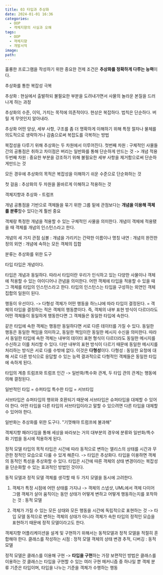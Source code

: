 ```yaml
---
title: 03 타입과 추상화
date: 2024-01-01 16:36
categories:
  - OOP
  - 객체지향의 사실과 오해
tags:
  - OOP
  - 객체지향
  - 개발서적
image: 
path:
---
```


훌륭한 프로그램을 작성하기 위한 중요한 전제 조건은 **추상화를 정확하게 다루는 능력**이다.

추상화를 통한 복잡성 극복

추상화 : 현실에서 출발하되 불필요한 부분을 도려내가면서 사물의 놀라운 본질을 드러나게 하는 과정

추상화의 수준, 이익, 가치는 목적에 의존적이다.
현상은 복잡하다. 법칙은 단순하다. 버릴 게 무엇인지 알아내라.

추상화
어떤 양상, 세부 사항, 구조를 좀 더 명확하게 이해하기 위해 특정 절차나 물체를 의도적으로 생략하거나 감춤으로써 복잡도를 극복하는 방법

복잡성을 다루기 위해 추상화는 두 차원에서 이루어진다.
첫번째 차원 : 구체적인 사물들 간의 공통점은 취하고 차이점은 버리는 일반화를 통해 단순하게 만드는 것 -> 개념 적용
두번째 차원 : 중요한 부분을 강조하기 위해 불필요한 세부 사항을 제거함으로써 단순하게만드는 것

모든 경우에 추상화의 목적은 복잡성을 이해하기 쉬운 수준으로 단순화하는 것

첫 걸음 : 추상화의 두 차원을 올바르게 이해하고 적용하는 것

객체지향과 추상화 - 트럼프

개념
공통점을 기반으로 객체들을 묶기 위한 그룹
밑에 관점보다는 **개념을 이용해 객체를 분류**할수 있다는게 훨씬 중요

객체랑 특정한 개념을 적용할 수 있는 구체적인 사물을 의미한다. 개념이 객체에 적용됐을 때 객체를 개념의 인스턴스라고 한다.

개념의 세 가지 관점
심볼 : 개념을 가리키는 간략한 이름이나 명칭
내연 : 개념의 완전한 정의
외연 : 개념에 속하는 모든 객체의 집합

분류는 추상화를 위한 도구

타입
타입은 개념이다.

타입은 개념과 동일하다. 따라서 타입이란 우리가 인식하고 있는 다양한 사물이나 객체에 적용할 수 있는 아이디어나 관념을 의미한다. 어떤 객체에 타입을 적용할 수 있을 때 그 객체를 타입의 인스턴스라고 한다. 타입의 인스턴스는 타입을 구성하는 외연인 객체 집합의 일원이 된다.

행동이 우선이다. -> 다형성
객체가 어떤 행동을 하느냐에 따라 타입이 결정된다. = 객체의 타입을 결정하는 적은 객체의 행동뿐이다.
즉, 객체의 내부 표현 방식이 다르더라도 어떤 객체들이 동일하게 행동한다면 그 객체들은 동일한 타입에 속한다.

같은 타입에 속한 객체는 행동만 동일하다면 서로 다른 데이터를 가질 수 있다.
동일한 행동은 동일한 책임을 의미하고, 동일한 책임이란 동일한 메시지 수신을 의미한다.
따라서 동일한 타입에 속한 객체는 내부의 데이터 표현 형식이 다르더라도 동일한 메시지를 수신하고 이를 처리할 수 있다. 다만 내부의 표현 방식이 다르기 때문에 동일한 메시지를 처리하는 방식은 서로 다를 수밖에 없다. 이것은 **다형성**이다. 
다형성 : 동일한 요청에 대해 서로 다른 방식으로 응답할 수 있는 능력
결과적으로 다형적인 객체들은 동일한 타입에 속하게 된다.

타입의 계층
트럼프와 트럼프 인간 -> 일반화/특수화 관계, 두 타입 관의 관계는 행동에 의해 결정된다.

일반적인 타입 = 슈퍼타입
특수한 타입 = 서브타입

서브타입은 슈퍼타입의 행위와 호환되기 때문에 서브타입은 슈퍼타입을 대체할 수 있어야 한다.
어떤 타입을 다른 타입의 서브타입이라고 말할 수 있으려면 다른 타입을 대체할 수 있어야 한다.

일반화는 추상화를 위한 도구다.
"기껏해야 트럼프에 불과해"

객체지향 패러다임을 통해 세상을 바라보는 거의 대부분의 경우에 분류와 일반화/특수화 기법을 동시에 적용하게 된다.

정적 모델
타입의 목적
타입은 시간에 따라 동적으로 변하는 앨리스의 상태를 시간과 무관한 정적인 모습으로 다룰 수 있게 해준다.
-> 타입은 추상화다.
타입을 이용하면 객체의 동적인 특성을 추상화할 수 있다. 타입은 시간에 따른 객체의 상태 변경이라는 복잡성을 단순화할 수 있는 효과적인 방법인 것이다.

동적 모델과 정적 모델
객체를 생각할 때 두 가지 모델을 동시에 고려한다.
1. 객체가 특정 시점에 어떤 상태를 가지냐 -> 객체의 스냅샷, UML에서 객체 다이어그램
객체가 살아 움직이는 동안 상태가 어떻게 변하고 어떻게 행동하는지를 포착하는 것 : 동적 모델

2. 객체가 가질 수 있는 모든 상태와 모든 행동을 시간에 독립적으로 표현하는 것 -> 타입 모델
동적으로 변하는 객체의 상태가 아니라 객체가 속한 타입의 정적인 모습을 표현하기 때문에 정적 모델이라고도 한다.

객체지향 어플리케이션을 설계 및 구현하기 위해서는 동적모델과 정적 모델을 적절히 혼합해야 한다.
클래스를 작성하는 시점 : 정적 모델
객체의 상태 변경 추적, 디버깅 : 동적 모델

정적 모델은 클래스를 이용해 구현
-> **타입을 구현**하는 가장 보편적인 방법은 클래스를 이용하는 것
클래스는 타입을 구현할 수 있는 여러 구현 메커니즘 중 하나일 뿐
객체 분류 기준은 타입이며, 타입을 나누는 기준을 객체가 수행하는 행동